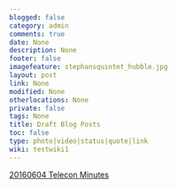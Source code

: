 ```yaml
---
blogged: false
category: admin
comments: true
date: None
description: None
footer: false
imagefeature: stephansquintet_hubble.jpg
layout: post
link: None
modified: None
otherlocations: None
private: false
tags: None
title: Draft Blog Posts
toc: false
type: photo|video|status|quote|link
wiki: testwiki1
---
```

<!--summary-->



[20160604 Telecon Minutes](/notes/20160604-telecon-minutes/20160604-telecon-minutes "notes/20160604-telecon-minutes/")